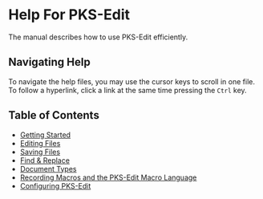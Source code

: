 # Help For PKS-Edit

The manual describes how to use PKS-Edit efficiently.

## Navigating Help

To navigate the help files, you may use the cursor keys to scroll in one file. To follow a hyperlink,
click a link at the same time pressing the `Ctrl` key.

## Table of Contents

- [Getting Started](getting_started.md)
- [Editing Files](editing_files.md)
- [Saving Files](saving_files.md)
- [Find & Replace](find_replace.md)
- [Document Types](document_types.md)
- [Recording Macros and the PKS-Edit Macro Language](macro_language.md)
- [Configuring PKS-Edit](configuration.md)


